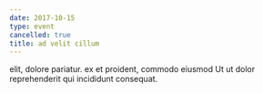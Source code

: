 ```yaml
---
date: 2017-10-15
type: event
cancelled: true
title: ad velit cillum
---
```

elit, dolore pariatur. ex et proident, commodo eiusmod Ut ut dolor reprehenderit qui incididunt consequat.